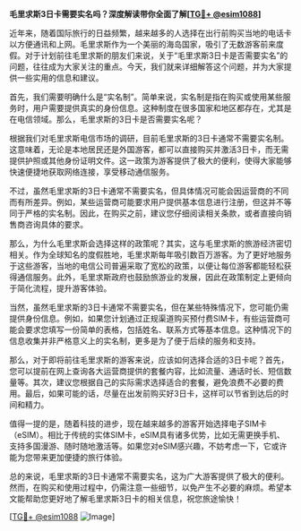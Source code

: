 **毛里求斯3日卡需要实名吗？深度解读带你全面了解[[TG💪+ @esim1088](https://t.me/s/esim1088)]**

近年来，随着国际旅行的日益频繁，越来越多的人选择在出行前购买当地的电话卡以方便通讯和上网。毛里求斯作为一个美丽的海岛国家，吸引了无数游客前来度假。对于计划前往毛里求斯的朋友们来说，关于“毛里求斯3日卡是否需要实名”的问题，往往成为大家关注的重点。今天，我们就来详细解答这个问题，并为大家提供一些实用的信息和建议。

首先，我们需要明确什么是“实名制”。简单来说，实名制是指在购买或使用某些服务时，用户需要提供真实的身份信息。这种制度在很多国家和地区都存在，尤其是在电信领域。那么，毛里求斯的3日卡是否需要实名呢？

根据我们对毛里求斯电信市场的调研，目前毛里求斯的3日卡通常不需要实名制。这意味着，无论是本地居民还是外国游客，都可以直接购买并激活3日卡，而无需提供护照或其他身份证明文件。这一政策为游客提供了极大的便利，使得大家能够快速便捷地获取网络连接，享受移动通信服务。

不过，虽然毛里求斯的3日卡通常不需要实名，但具体情况可能会因运营商的不同而有所差异。例如，某些运营商可能要求用户提供基本信息进行注册，但这并不等同于严格的实名制。因此，在购买之前，建议您仔细阅读相关条款，或者直接向销售商咨询具体的要求。

那么，为什么毛里求斯会选择这样的政策呢？其实，这与毛里求斯的旅游经济密切相关。作为全球知名的度假胜地，毛里求斯每年吸引数百万游客。为了更好地服务于这些游客，当地的电信公司普遍采取了宽松的政策，以便让每位游客都能轻松获得通信服务。此外，毛里求斯政府也鼓励旅游业的发展，因此在政策制定上更倾向于简化流程，提升游客体验。

当然，虽然毛里求斯的3日卡通常不需要实名，但在某些特殊情况下，您可能仍需提供身份信息。例如，如果您计划通过正规渠道购买预付费SIM卡，有些运营商可能会要求您填写一份简单的表格，包括姓名、联系方式等基本信息。这种情况下的信息收集并非严格意义上的实名制，更多是为了便于后续的服务和支持。

那么，对于即将前往毛里求斯的游客来说，应该如何选择合适的3日卡呢？首先，您可以提前在网上查询各大运营商提供的套餐内容，比如流量、通话时长、短信数量等。其次，建议您根据自己的实际需求选择适合的套餐，避免浪费不必要的费用。最后，如果可能的话，尽量在出发前购买好3日卡，这样可以节省到达后的时间和精力。

值得一提的是，随着科技的进步，现在越来越多的游客开始选择电子SIM卡（eSIM）。相比于传统的实体SIM卡，eSIM具有诸多优势，比如无需更换手机、支持多国漫游、随时随地激活等。如果您对eSIM感兴趣，不妨考虑一下，它或许能为您带来更加便捷的旅行体验。

总的来说，毛里求斯的3日卡通常不需要实名，这为广大游客提供了极大的便利。然而，在购买和使用过程中，仍需注意一些细节，以免产生不必要的麻烦。希望本文能帮助您更好地了解毛里求斯3日卡的相关信息，祝您旅途愉快！

[[TG💪+ @esim1088](https://t.me/s/esim1088) ![Image](https://i.postimg.cc/4NQfJmqS/Snipaste-2025-05-13-00-14-12.png)]
